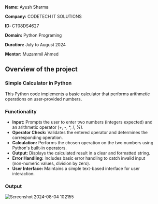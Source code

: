 **Name:** Ayush Sharma 

**Company:** CODETECH IT SOLUTIONS 

**ID:** CT08DS4627 

**Domain:** Python Programing

**Duration:** July to August 2024 

**Mentor:** Muzammil Ahmed 


## Overview of the project
### Simple Calculator in Python

This Python code implements a basic calculator that performs arithmetic operations on user-provided numbers.

### Functionality

* **Input:** Prompts the user to enter two numbers (integers expected) and an arithmetic operator (+, -, *, /, %).
* **Operator Check:** Validates the entered operator and determines the corresponding operation.
* **Calculation:** Performs the chosen operation on the two numbers using Python's built-in operators.
* **Output:** Displays the calculated result in a clear and formatted string.
* **Error Handling:** Includes basic error handling to catch invalid input (non-numeric values, division by zero).
* **User Interface:** Maintains a simple text-based interface for user interaction.

### Output
![Screenshot 2024-08-04 102155](https://github.com/user-attachments/assets/263134d9-c0dc-4e40-b7bf-080ff9e4bdda)
